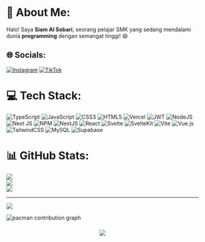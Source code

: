 # 💫 About Me:
Halo! Saya **Siam Al Sobari**, seorang pelajar SMK yang sedang mendalami dunia **programming** dengan semangat tinggi! 😄


## 🌐 Socials:
[![Instagram](https://img.shields.io/badge/Instagram-%23E4405F.svg?logo=Instagram&logoColor=white)](https://instagram.com/yammd_) [![TikTok](https://img.shields.io/badge/TikTok-%23000000.svg?logo=TikTok&logoColor=white)](https://tiktok.com/@yammaks) 

# 💻 Tech Stack:
![TypeScript](https://img.shields.io/badge/typescript-%23007ACC.svg?style=for-the-badge&logo=typescript&logoColor=white) ![JavaScript](https://img.shields.io/badge/javascript-%23323330.svg?style=for-the-badge&logo=javascript&logoColor=%23F7DF1E) ![CSS3](https://img.shields.io/badge/css3-%231572B6.svg?style=for-the-badge&logo=css3&logoColor=white) ![HTML5](https://img.shields.io/badge/html5-%23E34F26.svg?style=for-the-badge&logo=html5&logoColor=white) ![Vercel](https://img.shields.io/badge/vercel-%23000000.svg?style=for-the-badge&logo=vercel&logoColor=white) ![JWT](https://img.shields.io/badge/JWT-black?style=for-the-badge&logo=JSON%20web%20tokens) ![NodeJS](https://img.shields.io/badge/node.js-6DA55F?style=for-the-badge&logo=node.js&logoColor=white) ![Next JS](https://img.shields.io/badge/Next-black?style=for-the-badge&logo=next.js&logoColor=white) ![NPM](https://img.shields.io/badge/NPM-%23CB3837.svg?style=for-the-badge&logo=npm&logoColor=white) ![NestJS](https://img.shields.io/badge/nestjs-%23E0234E.svg?style=for-the-badge&logo=nestjs&logoColor=white) ![React](https://img.shields.io/badge/react-%2320232a.svg?style=for-the-badge&logo=react&logoColor=%2361DAFB) ![Svelte](https://img.shields.io/badge/svelte-%23f1413d.svg?style=for-the-badge&logo=svelte&logoColor=white) ![SvelteKit](https://img.shields.io/badge/sveltekit-%23ff3e00.svg?style=for-the-badge&logo=svelte&logoColor=white) ![Vite](https://img.shields.io/badge/vite-%23646CFF.svg?style=for-the-badge&logo=vite&logoColor=white) ![Vue.js](https://img.shields.io/badge/vue.js-%2335495e.svg?style=for-the-badge&logo=vuedotjs&logoColor=%234FC08D) ![TailwindCSS](https://img.shields.io/badge/tailwindcss-%2338B2AC.svg?style=for-the-badge&logo=tailwind-css&logoColor=white) ![MySQL](https://img.shields.io/badge/mysql-4479A1.svg?style=for-the-badge&logo=mysql&logoColor=white) ![Supabase](https://img.shields.io/badge/Supabase-3ECF8E?style=for-the-badge&logo=supabase&logoColor=white)
# 📊 GitHub Stats:

<div>

</div align="center">

![](https://github-readme-stats.vercel.app/api?username=YammD123&theme=dark&hide_border=false&include_all_commits=true&count_private=true)<br/>
![](https://nirzak-streak-stats.vercel.app/?user=YammD123&theme=dark&hide_border=false)<br/>
![](https://github-readme-stats.vercel.app/api/top-langs/?username=YammD123&theme=dark&hide_border=false&include_all_commits=true&count_private=true&layout=compact)

---
[![](https://visitcount.itsvg.in/api?id=YammD123&icon=0&color=0)](https://visitcount.itsvg.in)
<br clear="both">

<picture>
  <source
    media="(prefers-color-scheme: dark)"
    srcset="https://raw.githubusercontent.com/YammD123/YammD123/output/pacman-contribution-graph-dark.svg"
  >
  <source
    media="(prefers-color-scheme: light)"
    srcset="https://raw.githubusercontent.com/YammD123/YammD123/output/pacman-contribution-graph.svg"
  >
  <img
    alt="pacman contribution graph"
    src="https://raw.githubusercontent.com/YammD123/YammD123/output/pacman-contribution-graph.svg"
  >
</picture>


###

<div align="center">
  <img src="https://profile-counter.glitch.me/YammD123/count.svg?"  />
</div>

###